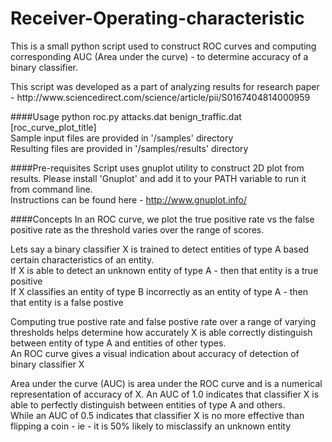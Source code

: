 # Receiver-Operating-characteristic
This is a small python script used to construct ROC curves and computing corresponding AUC (Area under the curve) - to determine accuracy of a binary classifier. 
<p>
This script was developed as a part of analyzing results for research paper - http://www.sciencedirect.com/science/article/pii/S0167404814000959
</p>

####Usage
python roc.py attacks.dat benign_traffic.dat \[roc_curve_plot_title\] <br/>
Sample input files are provided in '/samples' directory <br/>
Resulting files are provided in '/samples/results' directory

####Pre-requisites
Script uses gnuplot utility to construct 2D plot from results. Please install 'Gnuplot' and add it to your PATH variable to run it from command line.<br/>
Instructions can be found here - http://www.gnuplot.info/ 

####Concepts
In an ROC curve, we plot the true positive rate vs the false positive rate as the threshold varies over the range of scores.<br/>
<p>Lets say a binary classifier X is trained to detect entities of type A based certain characteristics of an entity. <br/>
If X is able to detect an unknown entity of type A - then that entity is a true positive <br/>
If X classifies an entity of type B incorrectly as an entity of type A - then that entity is a false postive <br/>
</p>
<p>
Computing true postive rate and false postive rate over a range of varying thresholds helps determine how accurately X is able correctly distinguish between entity of type A and entities of other types. <br/>
An ROC curve gives a visual indication about accuracy of detection of binary classifier X
</p>
<p>Area under the curve (AUC) is area under the ROC curve and is a numerical representation of accuracy of X. An AUC of 1.0 indicates that classifier X is able to perfectly distinguish between entities of type A and others. <br/>
While an AUC of 0.5 indicates that classifier X is no more effective than flipping a coin - ie - it is 50% likely to misclassify an unknown entity
</p>





